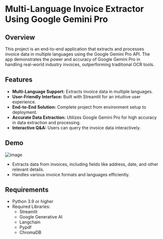 # Multi-Language Invoice Extractor Using Google Gemini Pro

## Overview
This project is an end-to-end application that extracts and processes invoice data in multiple languages using the Google Gemini Pro API. The app demonstrates the power and accuracy of Google Gemini Pro in handling real-world industry invoices, outperforming traditional OCR tools.

## Features
- **Multi-Language Support:** Extracts invoice data in multiple languages.
- **User-Friendly Interface:** Built with Streamlit for an intuitive user experience.
- **End-to-End Solution:** Complete project from environment setup to deployment.
- **Accurate Data Extraction:** Utilizes Google Gemini Pro for high accuracy in data extraction and processing.
- **Interactive Q&A:** Users can query the invoice data interactively.

## Demo
![image](https://github.com/saikiran888/Multilanguage-Invoice-Extractor/assets/34718070/3b01dfb1-35db-4707-9f43-2e5b0fe19459)

- Extracts data from invoices, including fields like address, date, and other relevant details.
- Handles various invoice formats and languages efficiently.

## Requirements
- Python 3.9 or higher
- Required Libraries:
  - Streamlit
  - Google Generative AI
  - Langchain
  - Pypdf
  - ChromaDB
 


